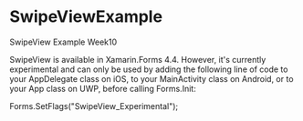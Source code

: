 # SwipeViewExample
SwipeView Example Week10

SwipeView is available in Xamarin.Forms 4.4. However, 
it's currently experimental and can only be used by adding the following line of code to your AppDelegate class on iOS, 
to your MainActivity class on Android, or to your App class on UWP, before calling Forms.Init:

Forms.SetFlags("SwipeView_Experimental");
